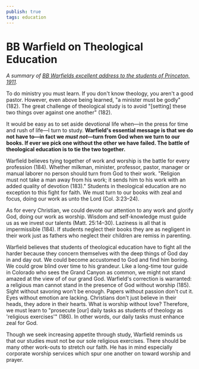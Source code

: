 ```yaml
---
publish: true
tags: education
---
```

# BB Warfield on Theological Education

*A summary of [BB Warfields excellent address to the students of Princeton, 1911](https://www.tms.edu/m/tmsj6g.pdf).*

To do ministry you must learn. If you don't know theology, you aren't a good pastor. However, even above being learned, "a minister must be godly" (182). The great challenge of theological study is to avoid "[setting] these two things over against one another" (182). 

It would be easy as to set aside devotional life when—in the press for time and rush of life—I turn to study. **Warfield's essential message is that we do not have to—in fact we *must not*—turn from God when we turn to our books. If ever we pick one without the other we have failed. The battle of theological education is to tie the two together.** 

Warfield believes tying together of work and worship is the battle for every profession (184). Whether milkman, minister, professor, pastor, manager or manual laborer no person should turn from God to their work. "Religion must not take a man away from his work; it sends him to his work with an added quality of devotion (183)." Students in theological education are no exception to this fight for faith. We must turn to our books with zeal and focus, doing our work as unto the Lord (Col. 3:23–24). 

As for every Christian, we could devote our attention to any work and glorify God, doing our work as worship. Wisdom and self-knowledge must guide us as we invest our talents (Matt. 25:14–30). Laziness is all that is impermissible (184). If students neglect their books they are as negligent in their work just as fathers who neglect their children are remiss in parenting. 

Warfield believes that students of theological education have to fight all the harder because they concern themselves with the deep things of God day in and day out. We could become accustomed to God and find him boring. We could grow blind over time to his grandeur. Like a long-time tour guide in Colorado who sees the Grand Canyon as common, we might not stand amazed at the view of of our grand God. Warfield's correction is warranted: a religious man cannot stand in the presence of God without worship (185). Sight without savoring won't be enough. Papers without passion don't cut it. Eyes without emotion are lacking. Christians don't just believe in their heads, they adore in their hearts. What is worship without love? Therefore, we must learn to "prosecute [our] daily tasks as students of theology as 'religious exercises'" (186). In other words, our daily tasks must enhance zeal for God.

Though we seek increasing appetite through study, Warfield reminds us that our studies must not be our sole religious exercises. There should be many other work-outs to stretch our faith. He has in mind especially corporate worship services which spur one another on toward worship and prayer. 